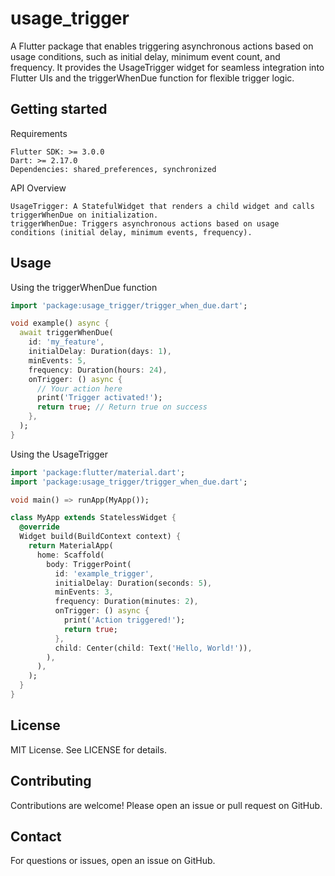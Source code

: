 # usage_trigger

A Flutter package that enables triggering asynchronous actions based on usage conditions,
such as initial delay, minimum event count, and frequency.
It provides the UsageTrigger widget for seamless integration into Flutter
UIs and the triggerWhenDue function for flexible trigger logic.

## Getting started

Requirements

    Flutter SDK: >= 3.0.0
    Dart: >= 2.17.0
    Dependencies: shared_preferences, synchronized

API Overview

    UsageTrigger: A StatefulWidget that renders a child widget and calls triggerWhenDue on initialization.
    triggerWhenDue: Triggers asynchronous actions based on usage conditions (initial delay, minimum events, frequency).

## Usage

Using the triggerWhenDue function

```dart
import 'package:usage_trigger/trigger_when_due.dart';

void example() async {
  await triggerWhenDue(
    id: 'my_feature',
    initialDelay: Duration(days: 1),
    minEvents: 5,
    frequency: Duration(hours: 24),
    onTrigger: () async {
      // Your action here
      print('Trigger activated!');
      return true; // Return true on success
    },
  );
}
```

Using the UsageTrigger

```dart
import 'package:flutter/material.dart';
import 'package:usage_trigger/trigger_when_due.dart';

void main() => runApp(MyApp());

class MyApp extends StatelessWidget {
  @override
  Widget build(BuildContext context) {
    return MaterialApp(
      home: Scaffold(
        body: TriggerPoint(
          id: 'example_trigger',
          initialDelay: Duration(seconds: 5),
          minEvents: 3,
          frequency: Duration(minutes: 2),
          onTrigger: () async {
            print('Action triggered!');
            return true;
          },
          child: Center(child: Text('Hello, World!')),
        ),
      ),
    );
  }
}
```

## License

MIT License. See LICENSE for details.

## Contributing

Contributions are welcome! Please open an issue or pull request on GitHub.

## Contact

For questions or issues, open an issue on GitHub.
